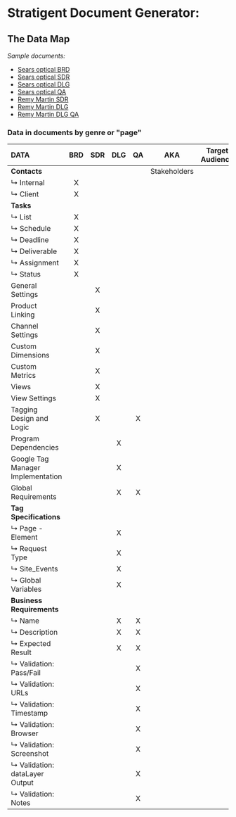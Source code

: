 # Stratigent Document Generator:
## The Data Map

_Sample documents:_

* [Sears optical BRD](https://www.dropbox.com/s/3ul75hyeezwkifh/Sears%20Optical%20Business%20Requirements.xlsx?dl=0 (edited))
* [Sears optical SDR](https://www.dropbox.com/s/mcordxd0da1913f/Luxottica%20Global%20SDR-Sears%20Optical.xlsx?dl=0)
* [Sears optical DLG](https://www.dropbox.com/s/dqxq78nrmcdzk46/SearsOptical-Data%20Layer%20Map-150327.xlsx?dl=0)
* [Sears optical QA](https://www.dropbox.com/s/aser78zvyv13ip8/Sears%20Optical%20-%20DEV%20Testing%206.15.xlsx?dl=0)
* [Remy Martin SDR](https://www.dropbox.com/home/Remy%20USA/analytics%20solution/Documentation/SDR?preview=RemyMartin.com+US-GA+SDR-160922.docx)
* [Remy Martin DLG](https://www.dropbox.com/home/Remy%20USA/analytics%20solution/Documentation/DLG?preview=RemyMartin-Data+Layer+Guide+GTM+Implementation-160922.docx)
* [Remy Martin DLG QA](https://www.dropbox.com/home/Remy%20USA/analytics%20solution/Documentation/DLG?preview=Remy+Martin+Data+Layer+QA+160923.xlsx)

### Data in documents by genre or "page"

DATA | BRD | SDR | DLG | QA | AKA | Target Audience
:-- | :-: | :-: | :-: | :-: | :-: | :-:
__Contacts__ | | | | | Stakeholders
↳ Internal | X
↳ Client | X
__Tasks__ |
↳ List | X | | | |
↳ Schedule | X | | |
↳ Deadline | X | | |
↳ Deliverable | X | | |
↳ Assignment | X | | |
↳ Status | X | | |
General Settings | | X | |
Product Linking | | X
Channel Settings | | X
Custom Dimensions | | X
Custom Metrics | | X | |
Views | | X
View Settings | | X
Tagging Design and Logic | | X | | X
Program Dependencies | | | X
Google Tag Manager Implementation | | | X
Global Requirements | | | X | X |
__Tag Specifications__ |
↳ Page - Element | | | X |
↳ Request Type | | | X |
↳ Site_Events | | | X |
↳ Global Variables | | | X |
__Business Requirements__ |
↳ Name | | | X | X
↳ Description | | | X | X
↳ Expected Result | | | X | X
↳ Validation: Pass/Fail | | | | X
↳ Validation: URLs | | | | X
↳ Validation: Timestamp | | | | X
↳ Validation: Browser | | | | X
↳ Validation: Screenshot | | | | X
↳ Validation: dataLayer Output | | | | X
↳ Validation: Notes | | | | X